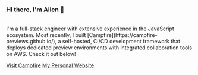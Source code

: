 ### Hi there, I'm Allen 👋
<br>
I'm a full-stack engineer with extensive experience in the JavaScript ecosystem. Most recently, I built [Campfire](https://campfire-previews.github.io/), a self-hosted, CI/CD development framework that deploys dedicated preview environments with integrated collaboration tools on AWS. Check it out below!

[Visit Campfire](https://campfire-previews.github.io/)
[My Personal Website](a.llenlee.com)

